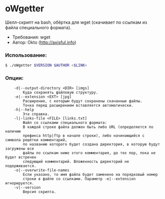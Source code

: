 # oWgetter
Шелл-скрипт на bash, обёртка для wget (скачивает по ссылкам из файла специального формата).

- Требования:  wget
- Автор: Okto (http://axisful.info)

### Использование:
```sh
$ ./oWgetter $VERSION $AUTHOR <$LINK>
```

### Опции:
```
    -d|--output-directory <DIR> [imgs]
        Куда сохранять файловую структуру.
    -e|--extension <EXT> [jpg]
        Расширение, с которым будут сохранены скачанные файлы.
        Точка перед расширением вставляется автоматически.
    -h|--help
        Эта справка.
    -l|-links-file <FILE> [links.txt]
        Файл со ссылками специального формата:
        В каждой строке файла должен быть либо URL (определяется по наличию
        префикса http|ftp в начале строки), либо начинающийся с символа решётки комментарий,
        по названию которого будет создана директория, в которую будут загружены все
        файлы по ссылкам ниже этого комментария, до тех пор, пока не будет встречен
        следующий комментарий. Вложенность директорий не подерживается.
    -o|--overwrite-file-names
        Если указано, то имя файла будет заменено на порядковый номер
        строки в файле со ссылками. Параметр -e|--extension игнорируется.
    -v|--version
        Версия скрипта.
```
